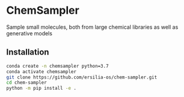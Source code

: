 # ChemSampler
Sample small molecules, both from large chemical libraries as well as generative models

## Installation

```bash
conda create -n chemsampler python=3.7
conda activate chemsampler
git clone https://github.com/ersilia-os/chem-sampler.git
cd chem-sampler
python -m pip install -e .
```
